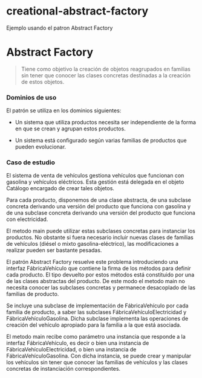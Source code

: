 # creational-abstract-factory
Ejemplo usando el patron Abstract Factory

# Abstract Factory

> Tiene como objetivo la creación de objetos reagrupados en familias sin tener que conocer las clases concretas destinadas a la creación de estos objetos.

### Dominios de uso
El patrón se utiliza en los dominios siguientes:

  - Un sistema que utiliza productos necesita ser independiente de la forma en que se crean y agrupan estos productos.

  - Un sistema está configurado según varias familias de productos que pueden evolucionar.

### Caso de estudio

El sistema de venta de vehículos gestiona vehículos que funcionan con gasolina y vehículos eléctricos. Esta gestión está delegada en el objeto Catálogo encargado de crear tales objetos.

Para cada producto, disponemos de una clase abstracta, de una subclase concreta derivando una versión del producto que funciona con gasolina y de una subclase concreta derivando una versión del producto que funciona con electricidad.

El metodo main puede utilizar estas subclases concretas para instanciar los productos. No obstante si fuera necesario incluir nuevas clases de familias de vehículos (diésel o mixto gasolina-eléctrico), las modificaciones a realizar pueden ser bastante pesadas.

El patrón Abstract Factory resuelve este problema introduciendo una interfaz FábricaVehículo que contiene la firma de los métodos para definir cada producto. El tipo devuelto por estos métodos está constituido por una de las clases abstractas del producto. De este modo el metodo main no necesita conocer las subclases concretas y permanece desacoplado de las familias de producto.

Se incluye una subclase de implementación de FábricaVehículo por cada familia de producto, a saber las subclases FábricaVehículoElectricidad y FábricaVehículoGasolina. Dicha subclase implementa las operaciones de creación del vehículo apropiado para la familia a la que está asociada.

El metodo main recibe como parámetro una instancia que responde a la interfaz FábricaVehículo, es decir o bien una instancia de FábricaVehículoElectricidad, o bien una instancia de FábricaVehículoGasolina. Con dicha instancia, se puede crear y manipular los vehículos sin tener que conocer las familias de vehículos y las clases concretas de instanciación correspondientes.
